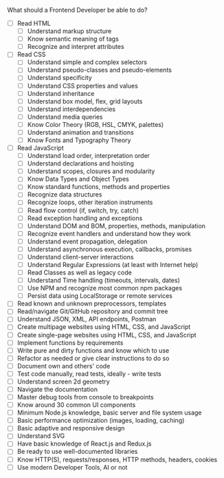 What should a Frontend Developer be able to do?

* [ ] Read HTML
  * [ ] Understand markup structure
  * [ ] Know semantic meaning of tags
  * [ ] Recognize and interpret attributes
* [ ] Read CSS
  * [ ] Understand simple and complex selectors
  * [ ] Understand pseudo-classes and pseudo-elements
  * [ ] Understand specificity
  * [ ] Understand CSS properties and values
  * [ ] Understand inheritance
  * [ ] Understand box model, flex, grid layouts
  * [ ] Understand interdependencies
  * [ ] Understand media queries  
  * [ ] Know Color Theory (RGB, HSL, CMYK, palettes)
  * [ ] Understand animation and transitions
  * [ ] Know Fonts and Typography Theory
* [ ] Read JavaScript
  * [ ] Understand load order, interpretation order
  * [ ] Understand declarations and hoisting
  * [ ] Understand scopes, closures and modularity
  * [ ] Know Data Types and Object Types
  * [ ] Know standard functions, methods and properties
  * [ ] Recognize data structures
  * [ ] Recognize loops, other iteration instruments
  * [ ] Read flow control (if, switch, try, catch)
  * [ ] Read exception handling and exceptions
  * [ ] Understand DOM and BOM, properties, methods, manipulation
  * [ ] Recognize event handlers and understand how they work
  * [ ] Understand event propagation, delegation
  * [ ] Understand asynchronous execution, callbacks, promises
  * [ ] Understand client-server interactions
  * [ ] Understand Regular Expressions (at least with Internet help)
  * [ ] Read Classes as well as legacy code
  * [ ] Understand Time handling (timeouts, intervals, dates)
  * [ ] Use NPM and recognize most common npm packages
  * [ ] Persist data using LocalStorage or remote services
* [ ] Read known and unknown preprocessors, templates
* [ ] Read/navigate Git/GitHub repository and commit tree
* [ ] Understand JSON, XML, API endpoints, Postman
* [ ] Create multipage websites using HTML, CSS, and JavaScript
* [ ] Create single-page websites using HTML, CSS, and JavaScript
* [ ] Implement functions by requirements
* [ ] Write pure and dirty functions and know which to use
* [ ] Refactor as needed or give clear instructions to do so
* [ ] Document own and others' code
* [ ] Test code manually, read tests, ideally - write tests
* [ ] Understand screen 2d geometry
* [ ] Navigate the documentation
* [ ] Master debug tools from console to breakpoints
* [ ] Know around 30 common UI components
* [ ] Minimum Node.js knowledge, basic server and file system usage
* [ ] Basic performance optimization (images, loading, caching)
* [ ] Basic adaptive and responsive design
* [ ] Understand SVG
* [ ] Have basic knowledge of React.js and Redux.js
* [ ] Be ready to use well-documented libraries
* [ ] Know HTTP(S), requests/responses, HTTP methods, headers, cookies
* [ ] Use modern Developer Tools, AI or not
